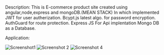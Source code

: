 Description:
This is E-commerce product site created using angular,node,express and mongoDB.(MEAN STACK)
In which implemented JWT for user autherization.
Bcypt.js latest algo. for password encryption.
AuthGuard for route protection.
Express JS For Api implentation
Mongo DB as a Database.


Application:

![Screenshot1](https://user-images.githubusercontent.com/60321387/116814281-bcae6080-ab75-11eb-8d60-6656fdcae97a.png)
![Screenshot 2](https://user-images.githubusercontent.com/60321387/116814495-dac89080-ab76-11eb-98a5-796fc4ded248.png)
![Screenshot 4](https://user-images.githubusercontent.com/60321387/116814583-57f40580-ab77-11eb-9eb7-41df0f71bf7b.png)


